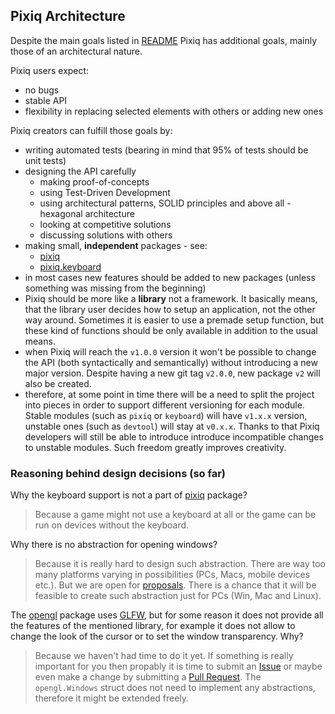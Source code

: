 ## Pixiq Architecture

Despite the main goals listed in [README](../README.md#project-goals) 
Pixiq has additional goals, mainly those of an architectural nature. 

Pixiq users expect:

+ no bugs
+ stable API
+ flexibility in replacing selected elements with others or adding new ones

Pixiq creators can fulfill those goals by:

+ writing automated tests (bearing in mind that 95% of tests should be unit tests)
+ designing the API carefully
  + making proof-of-concepts
  + using Test-Driven Development
  + using architectural patterns, SOLID principles and above all - hexagonal
  architecture
  + looking at competitive solutions
  + discussing solutions with others
+ making small, **independent** packages - see:
  + [pixiq](..)
  + [pixiq.keyboard](../keyboard)
+ in most cases new features should be added to new packages (unless something
  was missing from the beginning)
+ Pixiq should be more like a **library** not a framework. It basically means, 
  that the library user decides how to setup an application, not the other way 
  around. Sometimes it is easier to use a premade setup function, but these kind
  of functions should be only available in addition to the usual means.
+ when Pixiq will reach the `v1.0.0` version it won't be possible to change the API
  (both syntactically and semantically) without introducing a new major version.
  Despite having a new git tag `v2.0.0`, new package `v2` will also be created.
+ therefore, at some point in time there will be a need to split the project into 
  pieces in order to support different versioning for each module. Stable modules
  (such as `pixiq` or `keyboard`) will have `v1.x.x` version, unstable ones
  (such as `devtool`) will stay at `v0.x.x`. Thanks to that Pixiq developers 
  will still be able to introduce introduce incompatible changes to unstable modules.
  Such freedom greatly improves creativity.

### Reasoning behind design decisions (so far)

Why the keyboard support is not a part of [pixiq](..) package?

> Because a game might not use a keyboard at all or the game can be run on devices
without the keyboard.

Why there is no abstraction for opening windows?

> Because it is really hard to design such abstraction. There are way too many
platforms varying in possibilities (PCs, Macs, mobile devices etc.). But we are
open for [proposals](https://github.com/jacekolszak/pixiq/issues). There is 
a chance that it will be feasible to create such abstraction just for PCs 
(Win, Mac and Linux).


The [opengl](../opengl) package uses [GLFW](https://www.glfw.org/), but for 
some reason it does not provide all the features of the mentioned library,
for example it does not allow to change the look of the cursor or to set
the window transparency. Why?

> Because we haven't had time to do it yet. If something is really important
for you then propably it is time to submit an  [Issue](https://github.com/jacekolszak/pixiq/issues) 
or maybe even make a change by submitting a [Pull Request](https://github.com/jacekolszak/pixiq/pulls).
The `opengl.Windows` struct does not need to implement any abstractions,
therefore it might be extended freely.

